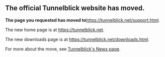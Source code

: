 ## The official Tunnelblick website has moved. ##

**The page you requested has moved to**<a href='https://tunnelblick.net/support.html'><a href='https://tunnelblick.net/support.html'>https://tunnelblick.net/support.html</a></a>.

The new home page is at <a href='https://tunnelblick.net'><a href='https://tunnelblick.net'>https://tunnelblick.net</a></a>.

The new downloads page is at <a href='https://tunnelblick.net/downloads.html'><a href='https://tunnelblick.net/downloads.html'>https://tunnelblick.net/downloads.html</a></a>.

For more about the move, see <a href='https://tunnelblick.net/cNews.html#2015-07-23'>Tunnelblick's News page</a>.
